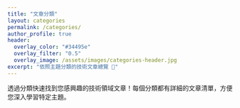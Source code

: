 ```yaml
---
title: "文章分類"
layout: categories
permalink: /categories/
author_profile: true
header:
  overlay_color: "#34495e"
  overlay_filter: "0.5"  
  overlay_image: /assets/images/categories-header.jpg
excerpt: "依照主題分類的技術文章總覽 📂"
---
```


透過分類快速找到您感興趣的技術領域文章！每個分類都有詳細的文章清單，方便您深入學習特定主題。